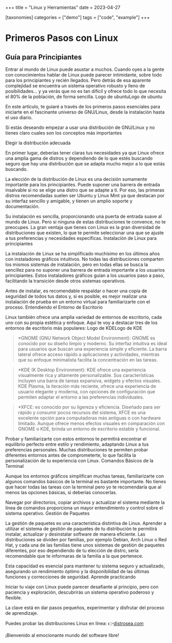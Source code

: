 +++
title = "Linux y Herramientas"
date = 2023-04-27

[taxonomies]
categories = ["demo"]
tags = ["code", "example"]
+++

<H1>Primeros Pasos con Linux</H1>
<H2>Guía para Principiantes</H2>
Entrar al mundo de Linux puede asustar a muchos. Cuando oyes a la gente con conocimientos hablar de Linux puede parecer intimidante, sobre todo para los principiantes y recién llegados. Pero detrás de esa aparente complejidad se encuentra un sistema operativo robusto y lleno de posibilidades… y ya verás que no es tan difícil y ofrece todo lo que necesita el 80% de la población, de forma sencilla.
Logo de ubuntuLogo de ubuntu

En este artículo, te guiaré a través de los primeros pasos esenciales para iniciarte en el fascinante universo de GNU/Linux, desde la instalación hasta el uso diario.

Si estás deseando empezar a usar una distribución de GNU/Linux y no tienes claro cuales son los conceptos más importantes

Elegir la distribución adecuada

En primer lugar, deberías tener claras tus necesidades ya que Linux ofrece una amplia gama de distros y dependiendo de lo que estés buscando seguro que hay una distribución que se adapta mucho mejor a lo que estás buscando.

La elección de la distribución de Linux es una decisión sumamente importante para los principiantes. Puede suponer una barrera de entrada insalvable si no se elige una distro que se adapte a ti. Por eso, las primeras distros recomendadas suelen ser Ubuntu y Linux Mint ya que destacan por su interfaz sencillo y amigable, y tienen un amplio soporte y documentación.

Su instalación es sencilla, proporcionando una puerta de entrada suave al mundo de Linux. Pero si ninguna de estas distribuciones te convence, no te preocupes. La gran ventaja que tienes con Linux es la gran diversidad de distribuciones que existen, lo que te permite seleccionar una que se ajuste a tus preferencias y necesidades específicas.
Instalación de Linux para principiantes

La instalación de Linux se ha simplificado muchísimo en los últimos años con instaladores gráficos intuitivos. No todas las distribuciones comparten los mismos sistemas de instalación, pero en todas ellas se busca la sencillez para no suponer una barrera de entrada importante a los usuarios principiantes. Estos instaladores gráficos guían a los usuarios paso a paso, facilitando la transición desde otros sistemas operativos.

Antes de instalar, es recomendable respaldar o hacer una copia de seguridad de todos tus datos y, si es posible, es mejor realizar una instalación de prueba en un entorno virtual para familiarizarte con el proceso.
Entendiendo el Entorno de Escritorio

Linux también ofrece una amplia variedad de entornos de escritorio, cada uno con su propia estética y enfoque. Aquí te voy a destacar tres de los entornos de escritorio más populares:
Logo de KDELogo de KDE

>*GNOME (GNU Network Object Model Environment): GNOME es conocido por su diseño limpio y moderno. Su interfaz intuitiva es ideal para usuarios que buscan una experiencia simple y eficiente. La barra lateral ofrece acceso rápido a aplicaciones y actividades, mientras que su enfoque minimalista facilita la concentración en las tareas.

>*KDE (K Desktop Environment): KDE ofrece una experiencia visualmente rica y altamente personalizable. Sus características incluyen una barra de tareas expansiva, widgets y efectos visuales. KDE Plasma, la iteración más reciente, ofrece una experiencia de usuario elegante y moderna, con opciones de configuración que permiten adaptar el entorno a las preferencias individuales.

>*XFCE: es conocido por su ligereza y eficiencia. Diseñado para ser rápido y consumir pocos recursos del sistema, XFCE es una excelente opción para computadoras más antiguas o con hardware limitado. Aunque ofrece menos efectos visuales en comparación con GNOME o KDE, brinda un entorno de escritorio estable y funcional.

Probar y familiarizarte con estos entornos te permitirá encontrar el equilibrio perfecto entre estilo y rendimiento, adaptando Linux a tus preferencias personales. Muchas distribuciones te permiten probar diferentes entornos antes de comprometerte, lo que facilita la personalización de tu experiencia con Linux.
Comandos Básicos de la Terminal

Aunque los entornos gráficos simplifican muchas tareas, familiarizarte con algunos comandos básicos de la terminal es bastante importante. No tienes que hacer todas las tareas con la terminal pero yo te recomendaría que al menos las opciones básicas, si deberías conocerlas.

Navegar por directorios, copiar archivos y actualizar el sistema mediante la línea de comandos proporciona un mayor entendimiento y control sobre el sistema operativo.
Gestión de Paquetes

La gestión de paquetes es una característica distintiva de Linux. Aprender a utilizar el sistema de gestión de paquetes de tu distribución te permitirá instalar, actualizar y desinstalar software de manera eficiente. Las distribuciones se dividen por familias, por ejemplo Debian, Arch Linux o Red Hat, y cada una de las familias tiene unos sistemas de gestión de paquetes diferentes, por eso dependiendo de tu elección de distro, sería recomendable que te informaras de la familia a la que pertenece.

Esta capacidad es esencial para mantener tu sistema seguro y actualizado, asegurando un rendimiento óptimo y la disponibilidad de las últimas funciones y correcciones de seguridad.
Aprende practicando

Iniciar tu viaje con Linux puede parecer desafiante al principio, pero con paciencia y exploración, descubrirás un sistema operativo poderoso y flexible.

La clave está en dar pasos pequeños, experimentar y disfrutar del proceso de aprendizaje.

Puedes probar las distribuciones Linux en línea: 👉[distrosea.com](https://distrosea.com/es/) 

¡Bienvenido al emocionante mundo del software libre!
